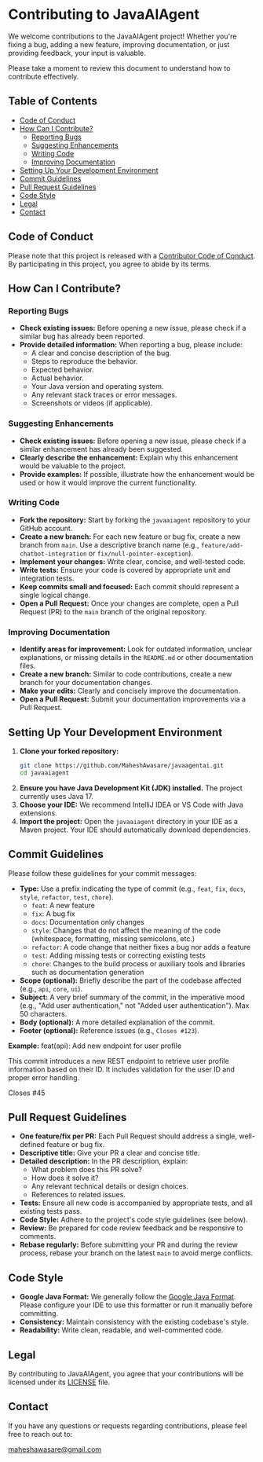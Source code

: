 # Contributing to JavaAIAgent

We welcome contributions to the JavaAIAgent project! Whether you're fixing a bug, adding a new feature, improving documentation, or just providing feedback, your input is valuable.

Please take a moment to review this document to understand how to contribute effectively.

## Table of Contents

* [Code of Conduct](#code-of-conduct)
* [How Can I Contribute?](#how-can-i-contribute)
    * [Reporting Bugs](#reporting-bugs)
    * [Suggesting Enhancements](#suggesting-enhancements)
    * [Writing Code](#writing-code)
    * [Improving Documentation](#improving-documentation)
* [Setting Up Your Development Environment](#setting-up-your-development-environment)
* [Commit Guidelines](#commit-guidelines)
* [Pull Request Guidelines](#pull-request-guidelines)
* [Code Style](#code-style)
* [Legal](#legal)
* [Contact](#contact)

## Code of Conduct

Please note that this project is released with a [Contributor Code of Conduct](CODE_OF_CONDUCT.md). By participating in this project, you agree to abide by its terms.

## How Can I Contribute?

### Reporting Bugs

* **Check existing issues:** Before opening a new issue, please check if a similar bug has already been reported.
* **Provide detailed information:** When reporting a bug, please include:
    * A clear and concise description of the bug.
    * Steps to reproduce the behavior.
    * Expected behavior.
    * Actual behavior.
    * Your Java version and operating system.
    * Any relevant stack traces or error messages.
    * Screenshots or videos (if applicable).

### Suggesting Enhancements

* **Check existing issues:** Before opening a new issue, please check if a similar enhancement has already been suggested.
* **Clearly describe the enhancement:** Explain why this enhancement would be valuable to the project.
* **Provide examples:** If possible, illustrate how the enhancement would be used or how it would improve the current functionality.

### Writing Code

* **Fork the repository:** Start by forking the `javaaiagent` repository to your GitHub account.
* **Create a new branch:** For each new feature or bug fix, create a new branch from `main`. Use a descriptive branch name (e.g., `feature/add-chatbot-integration` or `fix/null-pointer-exception`).
* **Implement your changes:** Write clear, concise, and well-tested code.
* **Write tests:** Ensure your code is covered by appropriate unit and integration tests.
* **Keep commits small and focused:** Each commit should represent a single logical change.
* **Open a Pull Request:** Once your changes are complete, open a Pull Request (PR) to the `main` branch of the original repository.

### Improving Documentation

* **Identify areas for improvement:** Look for outdated information, unclear explanations, or missing details in the `README.md` or other documentation files.
* **Create a new branch:** Similar to code contributions, create a new branch for your documentation changes.
* **Make your edits:** Clearly and concisely improve the documentation.
* **Open a Pull Request:** Submit your documentation improvements via a Pull Request.

## Setting Up Your Development Environment

1.  **Clone your forked repository:**
    ```bash
    git clone https://github.com/MaheshAwasare/javaagentai.git
    cd javaaiagent
    ```
2.  **Ensure you have Java Development Kit (JDK) installed.** The project currently uses Java 17.
3.  **Choose your IDE:** We recommend IntelliJ IDEA or VS Code with Java extensions.
4.  **Import the project:** Open the `javaaiagent` directory in your IDE as a Maven project. Your IDE should automatically download dependencies.

## Commit Guidelines

Please follow these guidelines for your commit messages:

* **Type:** Use a prefix indicating the type of commit (e.g., `feat`, `fix`, `docs`, `style`, `refactor`, `test`, `chore`).
    * `feat`: A new feature
    * `fix`: A bug fix
    * `docs`: Documentation only changes
    * `style`: Changes that do not affect the meaning of the code (whitespace, formatting, missing semicolons, etc.)
    * `refactor`: A code change that neither fixes a bug nor adds a feature
    * `test`: Adding missing tests or correcting existing tests
    * `chore`: Changes to the build process or auxiliary tools and libraries such as documentation generation
* **Scope (optional):** Briefly describe the part of the codebase affected (e.g., `api`, `core`, `ui`).
* **Subject:** A very brief summary of the commit, in the imperative mood (e.g., "Add user authentication," not "Added user authentication"). Max 50 characters.
* **Body (optional):** A more detailed explanation of the commit.
* **Footer (optional):** Reference issues (e.g., `Closes #123`).

**Example:**
feat(api): Add new endpoint for user profile

This commit introduces a new REST endpoint to retrieve user profile
information based on their ID. It includes validation for the user ID
and proper error handling.

Closes #45
## Pull Request Guidelines

* **One feature/fix per PR:** Each Pull Request should address a single, well-defined feature or bug fix.
* **Descriptive title:** Give your PR a clear and concise title.
* **Detailed description:** In the PR description, explain:
    * What problem does this PR solve?
    * How does it solve it?
    * Any relevant technical details or design choices.
    * References to related issues.
* **Tests:** Ensure all new code is accompanied by appropriate tests, and all existing tests pass.
* **Code Style:** Adhere to the project's code style guidelines (see below).
* **Review:** Be prepared for code review feedback and be responsive to comments.
* **Rebase regularly:** Before submitting your PR and during the review process, rebase your branch on the latest `main` to avoid merge conflicts.

## Code Style

* **Google Java Format:** We generally follow the [Google Java Format](https://github.com/google/google-java-format). Please configure your IDE to use this formatter or run it manually before committing.
* **Consistency:** Maintain consistency with the existing codebase's style.
* **Readability:** Write clean, readable, and well-commented code.

## Legal

By contributing to JavaAIAgent, you agree that your contributions will be licensed under its [LICENSE](LICENSE) file.

## Contact

If you have any questions or requests regarding contributions, please feel free to reach out to:

maheshawasare@gmail.com
